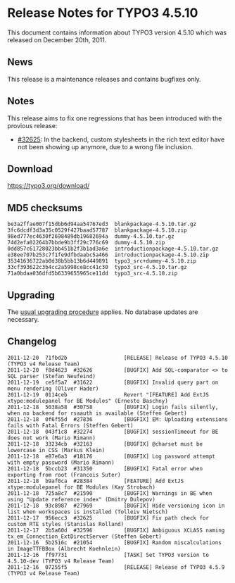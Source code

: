Release Notes for TYPO3 4.5.10
==============================

This document contains information about TYPO3 version 4.5.10 which was
released on December 20th, 2011.

News
----

This release is a maintenance releases and contains bugfixes only.

Notes
-----

This release aims to fix one regressions that has been introduced with
the provious release:

-   [\#32625](https://forge.typo3.org/issues/32625): In the backend,
    custom stylesheets in the rich text editor have not been showing up
    anymore, due to a wrong file inclusion.

Download
--------

<https://typo3.org/download/>

MD5 checksums
-------------

    be3a2ffae007f15dbb6d94aa54767ed3  blankpackage-4.5.10.tar.gz
    3fc6dcdf3d3a35c0529f427baad57787  blankpackage-4.5.10.zip
    98ed777ec4630f2698489db19682694a  dummy-4.5.10.tar.gz
    74d2efa02264b7bbde9b3ff29c776c69  dummy-4.5.10.zip
    0dd857c61728023bb451b2f3b1ad3a6e  introductionpackage-4.5.10.tar.gz
    e38ee707b253c7f1fe9dfbdaabc5a466  introductionpackage-4.5.10.zip
    35341636722ab0d38b5bb13b6d449891  typo3_src+dummy-4.5.10.zip
    33cf393622c3b4cc2a5998ce8cc41c30  typo3_src-4.5.10.tar.gz
    71a0bdaa036dfd5b6339655965ce11dd  typo3_src-4.5.10.zip

Upgrading
---------

The [usual upgrading
procedure](https://docs.typo3.org/typo3cms/InstallationGuide/) applies.
No database updates are necessary.

Changelog
---------

    2011-12-20  71fbd2b                  [RELEASE] Release of TYPO3 4.5.10 (TYPO3 v4 Release Team)
    2011-12-20  f8d4623  #32626          [BUGFIX] Add SQL-comparator <> to SQL parser (Stefan Neufeind)
    2011-12-19  ce5f5a7  #31622          [BUGFIX] Invalid query part on menu rendering (Oliver Hader)
    2011-12-19  0114ceb                  Revert "[FEATURE] Add ExtJS xtype:modulepanel for BE Modules" (Ernesto Baschny)
    2011-12-18  5038a58  #30758          [BUGFIX] Login fails silently, when no backend for rsaauth is available (Steffen Gebert)
    2011-12-18  0f6f55d  #27836          [BUGFIX] EM: Uploading extensions fails with Fatal Errors (Steffen Gebert)
    2011-12-18  043f1c8  #32274          [BUGFIX] sessionTimeout for BE does not work (Mario Rimann)
    2011-12-18  33234cb  #32163          [BUGFIX] @charset must be lowercase in CSS (Markus Klein)
    2011-12-18  e87e6a3  #18176          [BUGFIX] Log password attempt with empty password (Mario Rimann)
    2011-12-18  5bccb23  #31350          [BUGFIX] Fatal error when exporting from root (Francois Suter)
    2011-12-18  b9af0ca  #28384          [FEATURE] Add ExtJS xtype:modulepanel for BE Modules (Kay Strobach)
    2011-12-18  725a8c7  #21590          [BUGFIX] Warnings in BE when using "Update reference index" (Dmitry Dulepov)
    2011-12-18  93c8987  #27969          [BUGFIX] Hide versioning icon in list when workspaces is installed (Tolleiv Nietsch)
    2011-12-17  956ecc3  #32625          [BUGFIX] Fix path check for custom RTE styles (Stanislas Rolland)
    2011-12-17  2b5a60d  #32596          [BUGFIX] Ambiguous XCLASS naming tx_em_Connection_ExtDirectServer (Steffen Gebert)
    2011-12-16  5b2516c  #21054          [BUGFIX] Random miscalculations in ImageTTFBBox (Albrecht Koehnlein)
    2011-12-16  ff97731                  [TASK] Set TYPO3 version to 4.5.10-dev (TYPO3 v4 Release Team)
    2011-12-16  07255f5                  [RELEASE] Release of TYPO3 4.5.9 (TYPO3 v4 Release Team)


